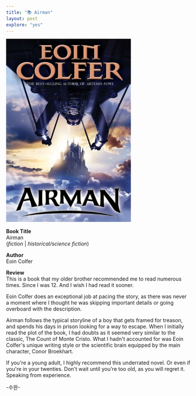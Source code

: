```yaml
---
title: "📚 Airman"
layout: post
explore: "yes"
---
```


![airman](/assets/airman.jpeg)

**Book Title**   
Airman      
(_fiction_ | _historical/science fiction_)

**Author**   
Eoin Colfer

**Review**   
This is a book that my older brother recommended me to read numerous times. Since I was 12. And I wish I had read it sooner.  

Eoin Colfer does an exceptional job at pacing the story, as there was never a moment where I thought he was skipping important details or going overboard with the description.   

Airman follows the typical storyline of a boy that gets framed for treason, and spends his days in prison looking for a way to escape. When I initially read the plot of the book, I had doubts as it seemed very similar to the classic, The Count of Monte Cristo. What I hadn't accounted for was Eoin Colfer's unique writing style or the scientific brain equipped by the main character, Conor Broekhart.   

If you're a young adult, I highly recommend this underrated novel. Or even if you're in your twenties. Don't wait until you're too old, as you will regret it. Speaking from experience.

-수완-



